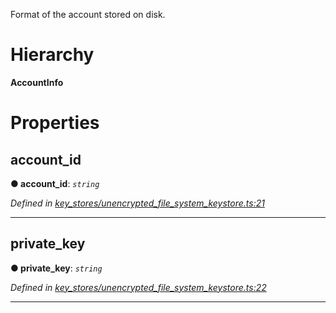 

Format of the account stored on disk.

# Hierarchy

**AccountInfo**

# Properties

<a id="account_id"></a>

##  account_id

**● account_id**: *`string`*

*Defined in [key_stores/unencrypted_file_system_keystore.ts:21](https://github.com/nearprotocol/nearlib/blob/c8da0d8/src.ts/key_stores/unencrypted_file_system_keystore.ts#L21)*

___
<a id="private_key"></a>

##  private_key

**● private_key**: *`string`*

*Defined in [key_stores/unencrypted_file_system_keystore.ts:22](https://github.com/nearprotocol/nearlib/blob/c8da0d8/src.ts/key_stores/unencrypted_file_system_keystore.ts#L22)*

___

